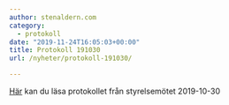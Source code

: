 ```yaml
---
author: stenaldern.com
category:
  - protokoll
date: "2019-11-24T16:05:03+00:00"
title: Protokoll 191030
url: /nyheter/protokoll-191030/

---
```

[Här](/wp-content/uploads/2019/11/Protokoll_styrelsemote_20191030.pdf) kan du läsa protokollet från styrelsemötet 2019-10-30
